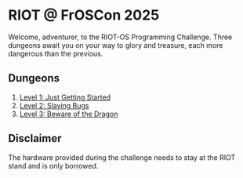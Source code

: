 RIOT @ FrOSCon 2025
===================

Welcome, adventurer, to the RIOT-OS Programming Challenge.
Three dungeons await you on your way to glory and treasure, each more dangerous than the previous.

Dungeons
--------

1. [Level 1: Just Getting Started](Level_1)
2. [Level 2: Slaying Bugs](Level_2)
3. [Level 3: Beware of the Dragon](Level_3)

Disclaimer
----------

The hardware provided during the challenge needs to stay at the RIOT stand and is only borrowed.
